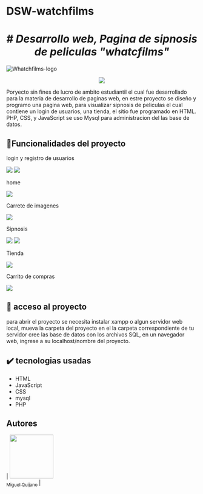 # DSW-watchfilms
<em> <h1 align="center"> # Desarrollo web, Pagina de sipnosis de peliculas "whatcfilms" </h1> </em>

![Whatchfilms-logo](https://user-images.githubusercontent.com/63215534/235230852-679146ab-f2d3-4490-b1bc-7a9814f35625.png)

<p align="center">
   <img src="https://img.shields.io/badge/last%20release-abril-green">
   </p>

<p>Poryecto sin fines de lucro de ambito estudiantil el cual fue desarrollado para la materia de desarrollo de paginas web, en estre proyecto se diseño y programo 
una pagina web, para visualizar sipnosis de peliculas el cual contiene un login de usuarios, una tienda, el sitio fue programado en HTML. PHP, CSS, y JavaScript se 
uso Mysql para administracion del las base de datos.</p>

## :hammer:Funcionalidades del proyecto

<p>login y registro de usuarios</p>

<img src="https://user-images.githubusercontent.com/63215534/235232846-eb390e3f-16f4-4145-ba61-a3c238277f90.png">
<img src="https://user-images.githubusercontent.com/63215534/235233045-e1e99f79-e29f-4fda-8f86-0f7fd31b12d7.png">

<p>home</p>
<img src="https://user-images.githubusercontent.com/63215534/235233194-8aa85eb2-f28c-4088-804d-3be546bc9eec.png">

<p>Carrete de imagenes</p>
<img src="https://user-images.githubusercontent.com/63215534/235233380-2a29f3bf-2179-4f47-a721-965bdb7580c1.png">

<p>Sipnosis</p>
<img src="https://user-images.githubusercontent.com/63215534/235233880-e18c3e0d-9e43-4f10-ba9c-f23112fbe141.png">
<img src="https://user-images.githubusercontent.com/63215534/235233922-b6ed5843-e02a-4885-a707-984670a5d4f9.png">

<p>Tienda</p>
<img src="https://user-images.githubusercontent.com/63215534/235234024-b5195455-bfb3-4ebc-87ef-cc727137fbf0.png">

<p>Carrito de compras</p>
<img src="https://user-images.githubusercontent.com/63215534/235234270-7ca84339-ae93-48f2-9eb3-feaf7064052d.png">

## 📁 acceso al proyecto
<p>para abrir el proyecto se necesita instalar xampp o algun servidor web local, mueva la carpeta del proyecto en el la carpeta 
  correspondiente de tu servidor cree las base de datos con los archivos SQL, en un navegador web, ingrese a su localhost/nombre del proyecto.
  
## ✔️ tecnologias usadas
  * HTML
  * JavaScript
  * CSS
  * mysql
  * PHP
## Autores
   | [<img src="https://avatars.githubusercontent.com/u/63215534?v=4" width=115><br><sub>Miguel Quijano</sub>](https://github.com/MiguelQuijano0) |

